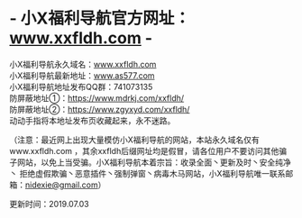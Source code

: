 # - 小X福利导航官方网址：www.xxfldh.com -

小X福利导航永久域名：www.xxfldh.com<br />
小X福利导航最新地址：www.as577.com<br />
小X福利导航地址发布QQ群：741073135<br />
防屏蔽地址①：https://www.mdrkj.com/xxfldh/<br />
防屏蔽地址②：https://www.zgyxyd.com/xxfldh/<br />
动动手指将本地址发布页收藏起来，永不迷路。<br />  

（注意：最近网上出现大量模仿小X福利导航的网站，本站永久域名仅有www.xxfldh.com ，其余xxfldh后缀网址均是假冒，请各位用户不要访问其他骗子网站，以免上当受骗。小X福利导航本着宗旨：收录全面丶更新及时丶安全纯净丶 拒绝虚假欺骗丶恶意插件丶强制弹窗丶病毒木马网站，小X福利导航唯一联系邮箱：nidexie@gmail.com）  

更新时间：2019.07.03
